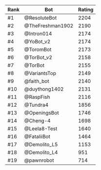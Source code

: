 Rank|Bot|Rating
---|---|---
#1|@ResoluteBot|2204
#2|@TheFreshman1902|2190
#3|@Intron014|2174
#4|@YoBot_v2|2174
#5|@ToromBot|2173
#6|@TorBot_v2|2158
#7|@TorBot|2155
#8|@VariantsTop|2149
#9|@faith_bot|2140
#10|@duythong1402|2131
#11|@RaspFish|2116
#12|@Tundra4|1856
#13|@OpeningsBot|1746
#14|@Cheng-4|1698
#15|@Leela8-Test|1640
#16|@FataliiBot|1464
#17|@Demolito_L5|1153
#18|@Demolito_L4|951
#19|@pawnrobot|714
